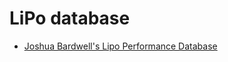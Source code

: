 # LiPo database

- [Joshua Bardwell's Lipo Performance Database](https://docs.google.com/spreadsheets/d/10-0JsOiuIFB6GCJF4rX_foSdA9Cx5UnjYR3UlZa7gA4/edit#gid=1469545087)
